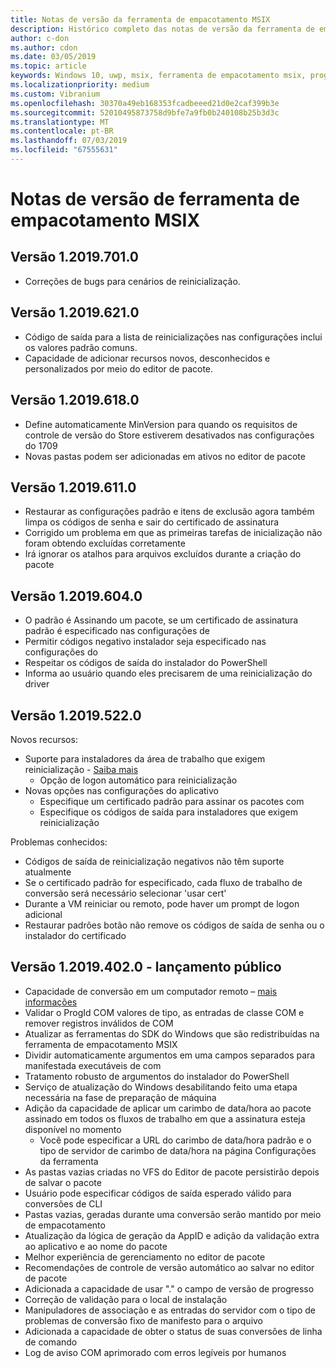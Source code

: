 ```yaml
---
title: Notas de versão da ferramenta de empacotamento MSIX
description: Histórico completo das notas de versão da ferramenta de empacotamento MSIX
author: c-don
ms.author: cdon
ms.date: 03/05/2019
ms.topic: article
keywords: Windows 10, uwp, msix, ferramenta de empacotamento msix, programa insider
ms.localizationpriority: medium
ms.custom: Vibranium
ms.openlocfilehash: 30370a49eb168353fcadbeeed21d0e2caf399b3e
ms.sourcegitcommit: 52010495873758d9bfe7a9fb0b240108b25b3d3c
ms.translationtype: MT
ms.contentlocale: pt-BR
ms.lasthandoff: 07/03/2019
ms.locfileid: "67555631"
---
```

# <a name="msix-packaging-tool-release-notes"></a>Notas de versão de ferramenta de empacotamento MSIX

## <a name="version-120197010"></a>Versão 1.2019.701.0

- Correções de bugs para cenários de reinicialização.

## <a name="version-120196210"></a>Versão 1.2019.621.0

- Código de saída para a lista de reinicializações nas configurações inclui os valores padrão comuns.
- Capacidade de adicionar recursos novos, desconhecidos e personalizados por meio do editor de pacote.

## <a name="version-120196180"></a>Versão 1.2019.618.0

- Define automaticamente MinVersion para quando os requisitos de controle de versão do Store estiverem desativados nas configurações do 1709
- Novas pastas podem ser adicionadas em ativos no editor de pacote

## <a name="version-120196110"></a>Versão 1.2019.611.0

- Restaurar as configurações padrão e itens de exclusão agora também limpa os códigos de senha e sair do certificado de assinatura
- Corrigido um problema em que as primeiras tarefas de inicialização não foram obtendo excluídas corretamente
- Irá ignorar os atalhos para arquivos excluídos durante a criação do pacote

## <a name="version-120196040"></a>Versão 1.2019.604.0

- O padrão é Assinando um pacote, se um certificado de assinatura padrão é especificado nas configurações de
- Permitir códigos negativo instalador seja especificado nas configurações do
- Respeitar os códigos de saída do instalador do PowerShell
- Informa ao usuário quando eles precisarem de uma reinicialização do driver

## <a name="version-120195220"></a>Versão 1.2019.522.0

Novos recursos:

- Suporte para instaladores da área de trabalho que exigem reinicialização - [Saiba mais](../support-restart.md)
    - Opção de logon automático para reinicialização 
- Novas opções nas configurações do aplicativo
    - Especifique um certificado padrão para assinar os pacotes com 
    - Especifique os códigos de saída para instaladores que exigem reinicialização
    
Problemas conhecidos:

- Códigos de saída de reinicialização negativos não têm suporte atualmente
- Se o certificado padrão for especificado, cada fluxo de trabalho de conversão será necessário selecionar 'usar cert'
- Durante a VM reiniciar ou remoto, pode haver um prompt de logon adicional 
- Restaurar padrões botão não remove os códigos de saída de senha ou o instalador do certificado

## <a name="version-120194020---public-release"></a>Versão 1.2019.402.0 - lançamento público

 - Capacidade de conversão em um computador remoto – [mais informações](../remote-conversion-setup.md)
 - Validar o ProgId COM valores de tipo, as entradas de classe COM e remover registros inválidos de COM
 - Atualizar as ferramentas do SDK do Windows que são redistribuídas na ferramenta de empacotamento MSIX 
 - Dividir automaticamente argumentos em uma campos separados para manifestada executáveis de com
 - Tratamento robusto de argumentos do instalador do PowerShell
 - Serviço de atualização do Windows desabilitando feito uma etapa necessária na fase de preparação de máquina
- Adição da capacidade de aplicar um carimbo de data/hora ao pacote assinado em todos os fluxos de trabalho em que a assinatura esteja disponível no momento
    - Você pode especificar a URL do carimbo de data/hora padrão e o tipo de servidor de carimbo de data/hora na página Configurações da ferramenta 
- As pastas vazias criadas no VFS do Editor de pacote persistirão depois de salvar o pacote
- Usuário pode especificar códigos de saída esperado válido para conversões de CLI
- Pastas vazias, geradas durante uma conversão serão mantido por meio de empacotamento
- Atualização da lógica de geração da AppID e adição da validação extra ao aplicativo e ao nome do pacote 
- Melhor experiência de gerenciamento no editor de pacote
- Recomendações de controle de versão automático ao salvar no editor de pacote
- Adicionada a capacidade de usar "." o campo de versão de progresso
- Correção de validação para o local de instalação
- Manipuladores de associação e as entradas do servidor com o tipo de problemas de conversão fixo de manifesto para o arquivo
- Adicionada a capacidade de obter o status de suas conversões de linha de comando
- Log de aviso COM aprimorado com erros legíveis por humanos
